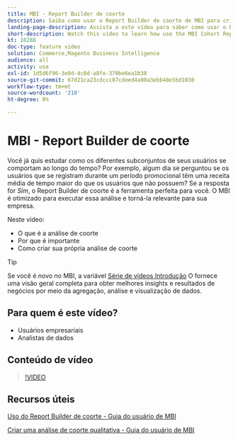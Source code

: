 ```yaml
---
title: MBI - Report Builder de coorte
description: Saiba como usar o Report Builder de coorte de MBI para criar relatórios e análises otimizados relevantes para sua empresa.
landing-page-description: Assista a este vídeo para saber como usar o Report Builder de coorte de MBI para criar relatórios e análises otimizados relevantes para sua empresa.
short-description: Watch this video to learn how use the MBI Cohort Report Builder to create optimized reporting and analysis that is relevant to your business.
kt: 10288
doc-type: feature video
solution: Commerce,Magento Business Intelligence
audience: all
activity: use
exl-id: 1d5d6f96-3e0d-4c0d-a8fe-370be6ea1b38
source-git-commit: 67d21ca23cdccc87cdeed4a08a3ebb48e5bd1030
workflow-type: tm+mt
source-wordcount: '210'
ht-degree: 0%

---
```


# MBI - Report Builder de coorte

Você já quis estudar como os diferentes subconjuntos de seus usuários se comportam ao longo do tempo? Por exemplo, algum dia se perguntou se os usuários que se registram durante um período promocional têm uma receita média de tempo maior do que os usuários que não possuem? Se a resposta for _Sim_, o Report Builder de coorte é a ferramenta perfeita para você. O MBI é otimizado para executar essa análise e torná-la relevante para sua empresa.

Neste vídeo:

- O que é a análise de coorte
- Por que é importante
- Como criar sua própria análise de coorte

>[!TIP]
>
>Se você é novo no MBI, a variável [Série de vídeos Introdução](1-overview.md) O fornece uma visão geral completa para obter melhores insights e resultados de negócios por meio da agregação, análise e visualização de dados.

## Para quem é este vídeo?

- Usuários empresariais
- Analistas de dados

## Conteúdo de vídeo

>[!VIDEO](https://video.tv.adobe.com/v/342407?quality=12&learn=on)

## Recursos úteis

[Uso do Report Builder de coorte - Guia do usuário de MBI](https://experienceleague.adobe.com/docs/commerce-business-intelligence/mbi/analyze/sql/cohort-rpt-bldr.html)

[Criar uma análise de coorte qualitativa - Guia do usuário de MBI](https://experienceleague.adobe.com/docs/commerce-business-intelligence/mbi/analyze/sql/create-qual-cohort-analysis.html)
